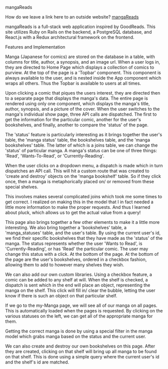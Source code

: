

mangaReads

How do we leave a link here to an outside website?
[mangaReads](https://mangareads.herokuapp.com/#/login)


mangaReads is a full-stack web application inspired by GoodReads. This site utilizes Ruby on Rails on the backend, a PostgreSQL database,
and React.js with a Redux architectural framework on the frontend.

Features and Implementation

Manga (Japanese for comics) are stored on the database in a table, with columns for title, author, a synopsis, and an image url. When a user logs in, they are directed to Home Page which displays a collection of comics to purview. At the top of the page is a 'Topbar' component. This component is always available to the user, and is nested inside the App component which wraps all others. Thus the Topbar is available to users at all times.

Upon clicking a comic that piques the users interest, they are directed then to a separate page that displays the manga's data.
The entire page is rendered using only one component, which displays the manga's title, author, synopsis, and a picture of the cover. When the user switches to the manga's individual show page, three API calls are dispatched. The first to get the information for the particular comic, another for the user's bookshelves, and finally, another to compare the 'status' of the page.

The 'status' feature is particularly interesting as it brings together the user's table, the 'manga status' table, the bookshelves table, and the 'manga bookshelves' table. The latter of which is a joins table, we can change the 'status' of particular manga. A manga's status can be one of three things: 'Read', 'Wants-To-Read', or 'Currently-Reading'.

When the user clicks on a dropdown menu, a dispatch is made which in turn dispatches an API call. This will hit a custom route that was created to 'create and destroy' objects on the 'manga bookshelf' table. So if they click once, then a manga is metaphorically placed on/ or removed from these special shelves.

This involves makes several complicated joins which took me some times to get correct. I realized on making this in the model that I in fact needed a little more information to make the proper requests. And thus I learned about pluck, which allows us to get the actual value from a query!

This page also brings together a few other elements to make it a little more interesting. We also bring together a 'bookshelves' table, a 'manga_statuses' table, and the user's table. By using the current user's id, we find their specific bookshelves that they have made as the 'status' of the manga. The status represents whether the user 'Wants to Read', is 'Currently-Reading', or has 'Read' the particular comic. The user may change this status with a click. At the bottom of the page. At the bottom of the page are the user's bookshelves, ordered in a checkbox fashion, allowing them to add to however many shelves they wish.

We can also add our own custom libraries. Using a checkbox feature, a comic can be added to any shelf at will. When the shelf is checked, a dispatch is sent which in the end will place an object, representing the manga on the shelf. This click will fill in/ clear the bubble, letting the user know if there is such an object on that particular shelf.

If we go to the my-Manga page, we will see all of our manga on all pages. This is automatically loaded when the pages is requested. By clicking on the various statuses on the left, we can get all of the appropriate manga for them.

Getting the correct manga is done by using a special filter in the manga model which grabs manga
based on the status and the current user.

We can also create and destroy our own bookshelves on this page. After they are created, clicking
on that shelf will bring up all manga to be found on that shelf. This is done using a simple query
where the current user's id and the shelf's id are matched.
